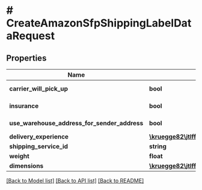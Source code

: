 # # CreateAmazonSfpShippingLabelDataRequest

## Properties

Name | Type | Description | Notes
------------ | ------------- | ------------- | -------------
**carrier_will_pick_up** | **bool** |  | [default to true]
**insurance** | **bool** |  | [default to false]
**use_warehouse_address_for_sender_address** | **bool** |  | [default to false]
**delivery_experience** | [**\kruegge82\jtlffn\Model\DeliveryExperienceType**](DeliveryExperienceType.md) |  |
**shipping_service_id** | **string** |  | [optional]
**weight** | **float** |  |
**dimensions** | [**\kruegge82\jtlffn\Model\CreateOutboundShippingPackageDimensionsRequest**](CreateOutboundShippingPackageDimensionsRequest.md) |  |

[[Back to Model list]](../../README.md#models) [[Back to API list]](../../README.md#endpoints) [[Back to README]](../../README.md)
